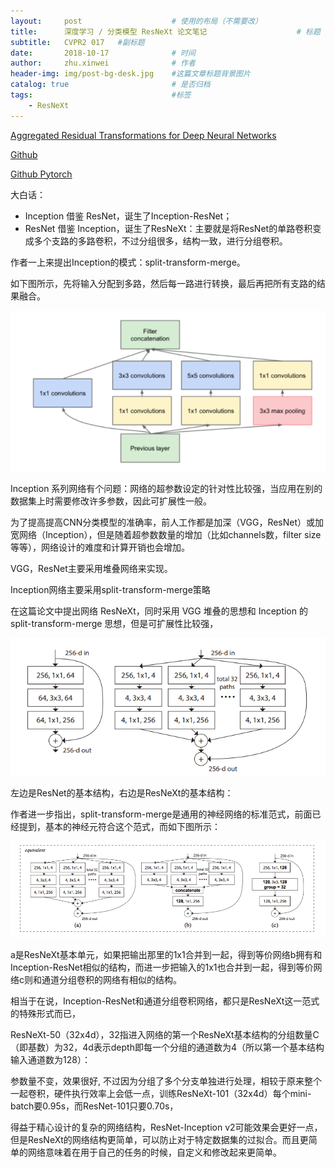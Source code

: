 ```yaml
---
layout:     post   				    # 使用的布局（不需要改）
title:     	深度学习 / 分类模型 ResNeXt 论文笔记					# 标题 
subtitle:   CVPR2 017   #副标题
date:       2018-10-17 				# 时间
author:     zhu.xinwei 		    	# 作者
header-img: img/post-bg-desk.jpg 	#这篇文章标题背景图片
catalog: true 						# 是否归档
tags:								#标签
    - ResNeXt
---
```


[Aggregated Residual Transformations for Deep Neural Networks](http://openaccess.thecvf.com/content_cvpr_2017/papers/Xie_Aggregated_Residual_Transformations_CVPR_2017_paper.pdf)

[Github](https://github.com/facebookresearch/ResNeXt)

[Github Pytorch](https://github.com/prlz77/ResNeXt.pytorch)

大白话：

- Inception 借鉴 ResNet，诞生了Inception-ResNet；
- ResNet 借鉴 Inception，诞生了ResNeXt：主要就是将ResNet的单路卷积变成多个支路的多路卷积，不过分组很多，结构一致，进行分组卷积。

作者一上来提出Inception的模式：split-transform-merge。

如下图所示，先将输入分配到多路，然后每一路进行转换，最后再把所有支路的结果融合。


![](/img/cnn/inception_block.PNG)

Inception 系列网络有个问题：网络的超参数设定的针对性比较强，当应用在别的数据集上时需要修改许多参数，因此可扩展性一般。


为了提高提高CNN分类模型的准确率，前人工作都是加深（VGG，ResNet）或加宽网络（Inception），但是随着超参数数量的增加（比如channels数，filter size等等），网络设计的难度和计算开销也会增加。


VGG，ResNet主要采用堆叠网络来实现。

Inception网络主要采用split-transform-merge策略


在这篇论文中提出网络 ResNeXt，同时采用 VGG 堆叠的思想和 Inception 的 split-transform-merge 思想，但是可扩展性比较强，

![](/img/cnn/resnext_block.PNG)

左边是ResNet的基本结构，右边是ResNeXt的基本结构：

作者进一步指出，split-transform-merge是通用的神经网络的标准范式，前面已经提到，基本的神经元符合这个范式，而如下图所示：

![](/img/cnn/resnext_block_2.PNG)

a是ResNeXt基本单元，如果把输出那里的1x1合并到一起，得到等价网络b拥有和Inception-ResNet相似的结构，而进一步把输入的1x1也合并到一起，得到等价网络c则和通道分组卷积的网络有相似的结构。

相当于在说，Inception-ResNet和通道分组卷积网络，都只是ResNeXt这一范式的特殊形式而已，

ResNeXt-50（32x4d），32指进入网络的第一个ResNeXt基本结构的分组数量C（即基数）为32，4d表示depth即每一个分组的通道数为4（所以第一个基本结构输入通道数为128）：


参数量不变，效果很好, 不过因为分组了多个分支单独进行处理，相较于原来整个一起卷积，硬件执行效率上会低一点，训练ResNeXt-101（32x4d）每个mini-batch要0.95s，而ResNet-101只要0.70s，

得益于精心设计的复杂的网络结构，ResNet-Inception v2可能效果会更好一点，但是ResNeXt的网络结构更简单，可以防止对于特定数据集的过拟合。而且更简单的网络意味着在用于自己的任务的时候，自定义和修改起来更简单。